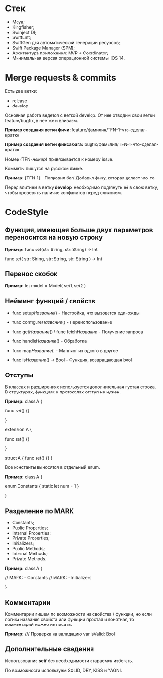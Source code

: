 # Стек

- Moya;
- Kingfisher;
- Swinject DI;
- SwiftLint;
- SwiftGen для автоматической генерации ресурсов;
- Swift Package Manager (SPM);
- Архитектура приложения: MVP + Coordinator;
- Минимальная версия операционной системы: iOS 14.

# Merge requests & commits

Есть две ветки:

- release
- develop

Основная работа ведется с веткой develop. От нее отводим свои ветки feature/bugfix, в нее же и вливаем.

**Пример создания ветки фичи:**
feature/фамилия/TFN-1-что-сделал-кратко

**Пример создания ветки фикса бага:**
bugfix/фамилия/TFN-1-что-сделал-кратко

Номер (TFN-*номер*) привязывается к номеру issue.

Коммиты пишутся на русском языке.

**Пример:**
[TFN-1] - Поправил баг/ Добавил фичу, которая делает что-то

Перед влитием в ветку **develop**, необходимо подтянуть её в свою ветку, чтобы проверить наличие конфликтов перед слиянием.

# CodeStyle

## Функция, имеющая больше двух параметров переносится на новую строку

**Пример:**
func set(str: String, str: String) -> Int

func set(
    str: String, 
    str: String, 
    str: String
) -> Int

## Перенос скобок

**Пример:**
let model = Model(
set1,
set2
)

## Нейминг функций / свойств

- func setup*Название*() - Настройка, что вызовется единожды

- func configure*Название*() - Переиспользование

- func get*Название*() / func fetch*Название* - Получение запроса

- func handle*Название*() - Обработка

- func map*Название*() - Маппинг из одного в другое

- func is*Название*() -> Bool - Функция, возвращающая bool

## Отступы

В классах и расширениях используется дополнительная пустая строка.
В структурах, функциях и протоколах отступ не нужен.

**Пример:**
class A {

func set() {}

}

extension A {

func set() {}

}

struct A {
func set() {}
}

Все константы выносятся в отдельный enum.

**Пример:**
class A {

enum Constants {
    static let num = 1
}

}

## Разделение по MARK

- Constants;
- Public Properties;
- Internal Properties;
- Private Properties;
- Initializers;
- Public Methods;
- Internal Methods;
- Private Methods.

**Пример:**
class A {

// MARK: - Constants
// MARK: - Initializers

}

## Комментарии

Комментарии пишем по возможности на свойства / функции, но если логика названия свойста или функции простая и понятная, то комментарий можно не писать.

**Пример:**
/// Проверка на валидацию
var isValid: Bool

## Дополнительные сведения

Использование **self** без необходимости стараемся избегать.

По возможности используем SOLID, DRY, KISS и YAGNI.
